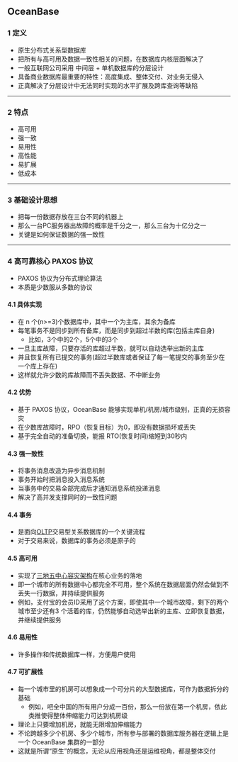## OceanBase ##

### 1 定义 ###
* 原生分布式关系型数据库
* 把所有与高可用及数据一致性相关的问题，在数据库内核层面解决了
* 一般互联网公司采用 中间层 + 单机数据库的分层设计
* 具备商业数据库最重要的特性：高度集成、整体交付、对业务无侵入
* 正真解决了分层设计中无法同时实现的水平扩展及跨库查询等缺陷

----------

### 2 特点 ###
* 高可用
* 强一致
* 易用性
* 高性能
* 易扩展
* 低成本

---
### 3 基础设计思想 ###
* 把每一份数据存放在三台不同的机器上
* 那么一台PC服务器出故障的概率是千分之一，那么三台为十亿分之一
* 关键是如何保证数据的强一致性

---
### 4 高可靠核心 PAXOS 协议 ###
* PAXOS 协议为分布式理论算法
* 本质是少数服从多数的协议

#### 4.1 具体实现 ####
* 在 n 个(n>=3)个数据库中，其中一个为主库，其余为备库
* 每笔事务不是同步到所有备库，而是同步到超过半数的库(包括主库自身)
	* 比如，3个中的2个，5个中的3个
* 一旦主库故障，只要存活的库超过半数，就可以自动选举出新的主库
* 并且恢复所有已提交的事务(超过半数库或者保证了每一笔提交的事务至少在一个库上存在)
* 这样就允许少数的库故障而不丢失数据、不中断业务

#### 4.2 优势 ####
* 基于 PAXOS 协议，OceanBase 能够实现单机/机房/城市级别，正真的无损容灾
* 在少数库故障时，RPO（恢复目标）为0，即没有数据损坏或丢失
* 基于完全自动的准备切换，能报 RTO(恢复时间)缩短到30秒内

#### 4.3 强一致性 ####
* 将事务消息改造为异步消息机制
* 事务开始时把消息投入消息系统
* 当事务中的交易全部完成后才通知消息系统投递消息
* 解决了高并发支撑同时的一致性问题

#### 4.4 事务 ####
* 是面向[OLTP][1]交易型关系数据库的一个关键流程
* 对于交易来说，数据库的事务必须是原子的

#### 4.5 高可用 ####
* 实现了[三地五中心容灾架构][2]在核心业务的落地
* 即一个城市的所有数据中心都完全不可用，整个系统在数据层面仍然会做到不丢失一行数据，并持续提供服务
* 例如，支付宝的会员ID采用了这个方案，即使其中一个城市故障，剩下的两个城市至少还有3 个活着的库，仍然能够自动选举出新的主库、立即恢复数据，并继续提供服务

#### 4.6 易用性 ####
* 许多操作和传统数据库一样，方便用户使用

#### 4.7 可扩展性 ####
* 每一个城市里的机房可以想象成一个可分片的大型数据库，可作为数据拆分的基础
	* 例如，吧全中国的所有用户分成一百份，那么一份放在第一个机房，依此类推使得整体伸缩能力可达到机房级
* 理论上只要增加机房，就能无限增加伸缩能力
* 不论跨越多少个机房、多少个城市，所有参与部署的数据库服务器在逻辑上是一个 OceanBase 集群的一部分
* 这就是所谓“原生”的概念，无论从应用视角还是运维视角，都是整体交付























[1]:h
[2]:h
